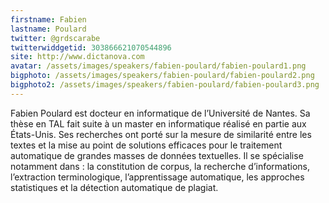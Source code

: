 ```yaml
---
firstname: Fabien 
lastname: Poulard
twitter: @grdscarabe
twitterwiddgetid: 303866621070544896
site: http://www.dictanova.com
avatar: /assets/images/speakers/fabien-poulard/fabien-poulard1.png
bigphoto: /assets/images/speakers/fabien-poulard/fabien-poulard2.png
bigphoto2: /assets/images/speakers/fabien-poulard/fabien-poulard3.png
---
```


Fabien Poulard est docteur en informatique de l’Université de Nantes. Sa thèse en TAL fait suite à un master en informatique réalisé en partie aux États-Unis. Ses recherches ont porté sur la mesure de similarité entre les textes et la mise au point de solutions efficaces pour le traitement automatique de grandes masses de données textuelles. Il se spécialise notamment dans : la constitution de corpus, la recherche d’informations, l’extraction terminologique, l’apprentissage automatique, les approches statistiques et la détection automatique de plagiat.


